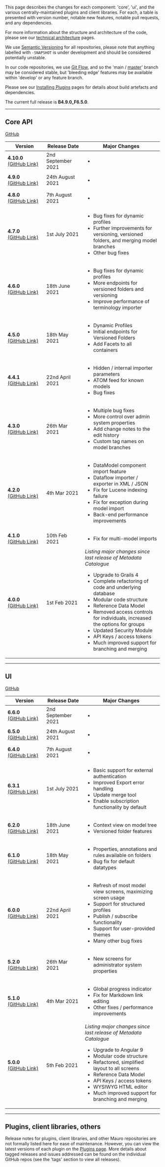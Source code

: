 This page describes the changes for each component: 'core', 'ui', and the various centrally-maintained plugins and client libraries. For each, a table
is presented with version number, notable new features, notable pull requests, and any dependencies.

For more information about the structure and architecture of the code, please see our [technical architecture](/resources/architecture/) pages.

We use [Semantic Versioning](https://semver.org) for all repositories, please note that anything labelled with `-SNAPSHOT` is under development and should be considered 
potentially unstable.

In our code repositories, we use [Git Flow](https://nvie.com/posts/a-successful-git-branching-model/), 
and so the 'main / [master](https://github.com/github/renaming)' branch may be considered stable, 
but 'bleeding edge' features may be available within 'develop' or any feature branch.

Please see our [Installing Plugins](/installing/plugins) pages for details about build artefacts and dependencies.

The current full release is **B4.9.0_F6.5.0**.

---

## Core API

[GitHub](https://github.com/MauroDataMapper/mdm-core)
<table width="100%">
    <thead>
        <tr>
            <th width="25%"><b>Version</b></th>
            <th width="25%"><b>Release Date</b></th>
            <th width="50%"><b>Major Changes</b><img height="1px" width="500px"/></th>
        </tr>
    </thead>
    <tbody>
        <tr>
            <td><b>4.10.0</b><br/><a href="https://github.com/MauroDataMapper/mdm-core/releases/tag/4.10.0">(GitHub Link)</a></td>
            <td>2nd September 2021</td>
            <td>
                <ul>
                    <li></li>
                </ul>
            </td>
        </tr>
        <tr>
            <td><b>4.9.0</b><br/><a href="https://github.com/MauroDataMapper/mdm-core/releases/tag/4.9.0">(GitHub Link)</a></td>
            <td>24th August 2021</td>
            <td>
                <ul>
                    <li></li>
                </ul>
            </td>
        </tr>
        <tr>
            <td><b>4.8.0</b><br/><a href="https://github.com/MauroDataMapper/mdm-core/releases/tag/4.8.0">(GitHub Link)</a></td>
            <td>7th August 2021</td>
            <td>
                <ul>
                    <li></li>
                </ul>
            </td>
        </tr>
        <tr>
            <td><b>4.7.0</b><br/><a href="https://github.com/MauroDataMapper/mdm-core/releases/tag/4.7.0">(GitHub Link)</a></td>
            <td>1st July 2021</td>
            <td>
                <ul>
                    <li>Bug fixes for dynamic profiles</li>
                    <li>Further improvements for versioning, versioned folders, and merging model branches</li>
                    <li>Other bug fixes</li>
                </ul>
            </td>
        </tr>
        <tr>
            <td><b>4.6.0</b><br/><a href="https://github.com/MauroDataMapper/mdm-core/releases/tag/4.6.0">(GitHub Link)</a></td>
            <td>18th June 2021</td>
            <td>
                <ul>
                    <li>Bug fixes for dynamic profiles</li>
                    <li>More endpoints for versioned folders and versioning</li>
                    <li>Improve performance of terminology importer</li>
                </ul>
            </td>
        </tr>
        <tr>
            <td><b>4.5.0</b><br/><a href="https://github.com/MauroDataMapper/mdm-core/releases/tag/4.5.0">(GitHub Link)</a></td>
            <td>18th May 2021</td>
            <td>
                <ul>
                    <li>Dynamic Profiles</li>
                    <li>Initial endpoints for Versioned Folders</li>
                    <li>Add Facets to all containers</li>
                </ul>
            </td>
        </tr>
        <tr>
            <td><b>4.4.1</b><br/><a href="https://github.com/MauroDataMapper/mdm-core/releases/tag/4.4.1">(GitHub Link)</a></td>
            <td>22nd April 2021</td>
            <td>
                <ul>
                    <li>Hidden / internal importer parameters</li>
                    <li>ATOM feed for known models</li>
                    <li>Bug fixes</li>
                </ul>
            </td>
        </tr>
        <tr>
            <td><b>4.3.0</b><br/><a href="https://github.com/MauroDataMapper/mdm-core/releases/tag/4.3.0">(GitHub Link)</a></td>
            <td>26th Mar 2021</td>
            <td>
                <ul>
                    <li>Multiple bug fixes</li>
                    <li>More control over admin system properties</li>
                    <li>Add change notes to the edit history</li>
                    <li>Custom tag names on model branches</li>
                </ul>
            </td>
        </tr>
        <tr>
            <td><b>4.2.0</b><br/><a href="https://github.com/MauroDataMapper/mdm-core/releases/tag/4.2.0">(GitHub Link)</a></td>
            <td>4th Mar 2021</td>
            <td>
                <ul>
                    <li>DataModel component import feature</li>
                    <li>Dataflow importer / exporter in XML / JSON </li>
                    <li>Fix for Lucene indexing failure</li>
                    <li>Fix for exception during model import</li>
                    <li>Back-end performance improvements</li>
                </ul>
            </td>
        </tr>
        <tr>
            <td><b>4.1.0</b><br/><a href="https://github.com/MauroDataMapper/mdm-core/releases/tag/4.1.0">(GitHub Link)</a></td>
            <td>10th Feb 2021</td>
            <td>
                <ul>
                    <li>Fix for multi-model imports</li>
                </ul>
            </td>
        </tr>
        <tr>
            <td><b>4.0.0</b><br/><a href="https://github.com/MauroDataMapper/mdm-core/releases/tag/4.0.0">(GitHub Link)</a></td>
            <td>1st Feb 2021</td>
            <td>
                <em>Listing major changes since last release of Metadata Catalogue</em>
                <ul>
                    <li>Upgrade to Grails 4</li>
                    <li>Complete refactoring of code and underlying database</li>
                    <li>Modular code structure</li>
                    <li>Reference Data Model</li> 
                    <li>Removed access controls for individuals, increased the options for groups</li>
                    <li>Updated Security Module</li>
                    <li>API Keys / access tokens</li>
                    <li>Much improved support for branching and merging</li>
                </ul>
            </td>
        </tr>
    </tbody>
</table>

---

## UI

[GitHub](https://github.com/MauroDataMapper/mdm-ui)

<table width="100%">
    <thead>
        <tr>
            <th width="25%"><b>Version</b></th>
            <th width="25%"><b>Release Date</b></th>
            <th width="50%"><b>Major Changes</b><img height="1px" width="500px"/></th>
        </tr>
    </thead>
    <tbody>
        <tr>
            <td><b>6.6.0</b><br/><a href="https://github.com/MauroDataMapper/mdm-ui/releases/tag/6.6.0">(GitHub Link)</a></td>
            <td>2nd September 2021</td>
            <td>
                <ul>
                    <li></li>
                </ul>
            </td>
        </tr>
        <tr>
            <td><b>6.5.0</b><br/><a href="https://github.com/MauroDataMapper/mdm-ui/releases/tag/6.5.0">(GitHub Link)</a></td>
            <td>24th August 2021</td>
            <td>
                <ul>
                    <li></li>
                </ul>
            </td>
        </tr>
        <tr>
            <td><b>6.4.0</b><br/><a href="https://github.com/MauroDataMapper/mdm-ui/releases/tag/6.4.0">(GitHub Link)</a></td>
            <td>7th August 2021</td>
            <td>
                <ul>
                    <li></li>
                </ul>
            </td>
        </tr>
        <tr>
            <td><b>6.3.1</b><br/><a href="https://github.com/MauroDataMapper/mdm-ui/releases/tag/6.3.1">(GitHub Link)</a></td>
            <td>1st July 2021</td>
            <td>
                <ul>
                    <li>Basic support for external authentication</li>
                    <li>Improved Export error handling</li>
                    <li>Update merge tool</li>
                    <li>Enable subscription functionality by default</li>
                </ul>
            </td>
        </tr>
        <tr>
            <td><b>6.2.0</b><br/><a href="https://github.com/MauroDataMapper/mdm-ui/releases/tag/6.2.0">(GitHub Link)</a></td>
            <td>18th June 2021</td>
            <td>
                <ul>
                    <li>Context view on model tree</li>
                    <li>Versioned folder features</li>
                </ul>
            </td>
        </tr>
        <tr>
            <td><b>6.1.0</b><br/><a href="https://github.com/MauroDataMapper/mdm-ui/releases/tag/6.1.0">(GitHub Link)</a></td>
            <td>18th May 2021</td>
            <td>
                <ul>
                    <li>Properties, annotations and rules available on folders</li>
                    <li>Bug fix for default datatypes</li>
                </ul>
            </td>
        </tr>
        <tr>
            <td><b>6.0.0</b><br/><a href="https://github.com/MauroDataMapper/mdm-ui/releases/tag/6.0.0">(GitHub Link)</a></td>
            <td>22nd April 2021</td>
            <td>
                <ul>
                    <li>Refresh of most model view screens, maximizing screen usage</li>
                    <li>Support for structured profiles</li>
                    <li>Publish / subscribe functionality</li>
                    <li>Support for user-provided themes</li>
                    <li>Many other bug fixes</li>
                </ul>
            </td>
        </tr>
        <tr>
            <td><b>5.2.0</b><br/><a href="https://github.com/MauroDataMapper/mdm-ui/releases/tag/5.2.0">(GitHub Link)</a></td>
            <td>26th Mar 2021</td>
            <td>
                <ul>
                    <li>New screens for administrator system properties</li>
                </ul>
            </td>
        </tr>
        <tr>
            <td><b>5.1.0</b><br/><a href="https://github.com/MauroDataMapper/mdm-ui/releases/tag/5.1.0">(GitHub Link)</a></td>
            <td>4th Mar 2021</td>
            <td>
                <ul>
                    <li>Global progress indicator</li>
                    <li>Fix for Markdown link editing</li>
                    <li>Other fixes / performance improvements</li>
                </ul>
            </td>
        </tr>
        <tr>
            <td><b>5.0.0</b><br/><a href="https://github.com/MauroDataMapper/mdm-ui/releases/tag/5.0.0">(GitHub Link)</a></td>
            <td>5th Feb 2021</td>
            <td>
                <em>Listing major changes since last release of Metadata Catalogue</em>
                <ul>
                    <li>Upgrade to Angular 9</li>
                    <li>Modular code structure</li>
                    <li>Refactored, simplified layout to all screens</li>
                    <li>Reference Data Model</li> 
                    <li>API Keys / access tokens</li>
                    <li>WYSIWYG HTML editor</li>
                    <li>Much improved support for branching and merging</li>
                </ul>
            </td>
        </tr>
    </tbody>
</table>

---
## Plugins, client libraries, others

Release notes for plugins, client libraries, and other Mauro repositories are not formally listed here for ease of maintenance.  However, you can 
view the latest versions of each plugin on the [Plugins page](../../installing/plugins).  More details about tagged releases and issues addressed 
can be found on the individual GitHub repos (see the 'tags' section to view all releases).